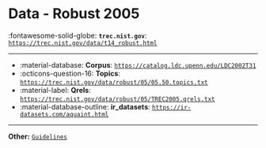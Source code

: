 # Data - Robust 2005 

:fontawesome-solid-globe: **`trec.nist.gov`**: [`https://trec.nist.gov/data/t14_robust.html`](https://trec.nist.gov/data/t14_robust.html)

---

- :material-database: **Corpus**: [`https://catalog.ldc.upenn.edu/LDC2002T31`](https://catalog.ldc.upenn.edu/LDC2002T31)
- :octicons-question-16: **Topics**: [`https://trec.nist.gov/data/robust/05/05.50.topics.txt`](https://trec.nist.gov/data/robust/05/05.50.topics.txt)
- :material-label: **Qrels**: [`https://trec.nist.gov/data/robust/05/TREC2005.qrels.txt`](https://trec.nist.gov/data/robust/05/TREC2005.qrels.txt)
- :material-database-outline: **ir_datasets**: [`https://ir-datasets.com/aquaint.html`](https://ir-datasets.com/aquaint.html)


---

**Other:** [`Guidelines`](https://trec.nist.gov/data/robust/05/05.guidelines.html)
